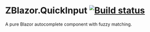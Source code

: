 # ZBlazor.QuickInput [![Build status](https://ci.appveyor.com/api/projects/status/35iixbhqi1ppbmlw?svg=true)](https://ci.appveyor.com/project/zbecknell/zblazor-quickinput)

A pure Blazor autocomplete component with fuzzy matching.
